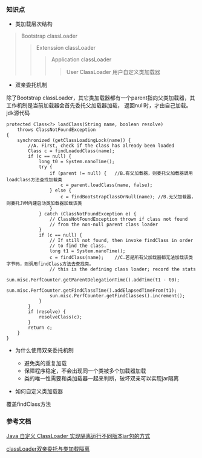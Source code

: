 
### 知识点
-   类加载层次结构
>Bootstrap classLoader 
>>Extenssion classLoader
>>>Application classLoader
>>>>User ClassLoader 用户自定义类加载器

-   双亲委托机制

除了Bootstrap classLoader，其它类加载器都有一个parent指向父类加载器，其工作机制是当前加载器会首先委托父加载器加载，
返回null时，才由自己加载。
jdk源代码
```
protected Class<?> loadClass(String name, boolean resolve)
    throws ClassNotFoundException
{
    synchronized (getClassLoadingLock(name)) {
        //A. First, check if the class has already been loaded
        Class c = findLoadedClass(name);
        if (c == null) {
            long t0 = System.nanoTime();
            try {
                if (parent != null) {   //B.有父加载器，则委托父加载器调用loadClass方法查找加载类
                    c = parent.loadClass(name, false);
                } else {
                    c = findBootstrapClassOrNull(name); //B.无父加载器，则委托JVM内建启动类加载器加载该类
                }
            } catch (ClassNotFoundException e) {
                // ClassNotFoundException thrown if class not found
                // from the non-null parent class loader
            }
            if (c == null) {
                // If still not found, then invoke findClass in order
                // to find the class.
                long t1 = System.nanoTime();
                c = findClass(name);    //C.若是所有父加载器都无法加载该类字节码，则调用findClass方法去查找类。
                // this is the defining class loader; record the stats
                sun.misc.PerfCounter.getParentDelegationTime().addTime(t1 - t0);
                sun.misc.PerfCounter.getFindClassTime().addElapsedTimeFrom(t1);
                sun.misc.PerfCounter.getFindClasses().increment();
            }
        }
        if (resolve) {
            resolveClass(c);
        }
        return c;
    }
}
```


- 为什么使用双亲委托机制
    - 避免类的重复加载
    - 保障程序稳定，不会出现同一个类被多个加载器加载       
    - 类的唯一性需要和类加载器一起来判断，破坏双亲可以实现jar隔离

- 如何自定义类加载器

覆盖findClass方法


### 参考文档
[Java 自定义 ClassLoader 实现隔离运行不同版本jar包的方式](https://blog.csdn.net/t894690230/article/details/73252331)

[classLoader双亲委托与类加载隔离](https://www.jianshu.com/p/eef895c72135)